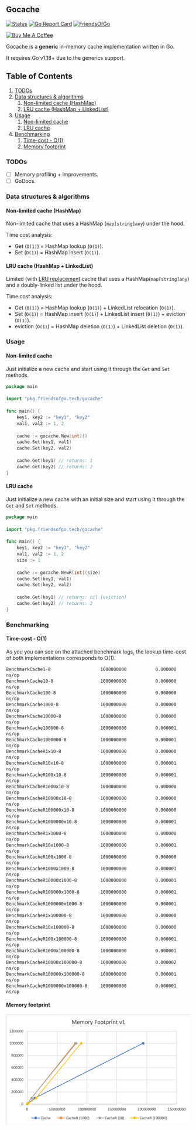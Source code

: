## Gocache

[![Status](https://github.com/friendsofgo/gocache/workflows/Build/badge.svg?branch=main&event=push)](https://github.com/friendsofgo/gocache/actions)
[![Go Report Card](https://goreportcard.com/badge/github.com/friendsofgo/gocache)](https://goreportcard.com/report/github.com/friendsofgo/gocache)
[![FriendsOfGo](https://img.shields.io/badge/powered%20by-Friends%20of%20Go-73D7E2.svg)](https://friendsofgo.tech)

<p>
<a href="https://www.buymeacoffee.com/friendsofgo" target="_blank"><img src="https://www.buymeacoffee.com/assets/img/custom_images/orange_img.png" alt="Buy Me A Coffee" style="height: auto !important;width: 100px !important;" ></a>
</p>

Gocache is a **generic** in-memory cache implementation written in Go.

It requires Go v1.18+ due to the generics support.

## Table of Contents

1. [TODOs](#todos)
1. [Data structures & algorithms](#data-structures--algorithms)
    1. [Non-limited cache (HashMap)](#non-limited-cache-hashmap)
    1. [LRU cache (HashMap + LinkedList)](#lru-cache-hashmap--linkedlist)
1. [Usage](#usage)
    1. [Non-limited cache](#non-limited-cache)
    1. [LRU cache](#lru-cache)
1. [Benchmarking](#benchmarking)
    1. [Time-cost - O(1)](#time-cost---o1)
    1. [Memory footprint](#memory-footprint)

### TODOs

- [ ] Memory profiling + improvements.
- [ ] GoDocs.

### Data structures & algorithms

#### Non-limited cache (HashMap)

Non-limited cache that uses a HashMap (`map[string]any`) under the hood.

Time cost analysis:

- Get (`O(1)`) = HashMap lookup (`O(1)`).
- Set (`O(1)`) = HashMap insert (`O(1)`).

#### LRU cache (HashMap + LinkedList)

Limited (with [LRU replacement](https://en.wikipedia.org/wiki/Cache_replacement_policies#Least_recently_used_(LRU))
cache that uses a HashMap(`map[string]any`) and a doubly-linked list under the hood.

Time cost analysis:

- Get (`O(1)`) = HashMap lookup (`O(1)`) + LinkedList relocation (`O(1)`).
- Set (`O(1)`) = HashMap insert (`O(1)`) + LinkedList insert (`O(1)`) + eviction (`O(1)`).
- eviction (`O(1)`) = HashMap deletion (`O(1)`) + LinkedList deletion (`O(1)`).

### Usage

#### Non-limited cache

Just initialize a new cache and start using it through the `Get` and `Set` methods.

```go
package main

import "pkg.friendsofgo.tech/gocache"

func main() {
	key1, key2 := "key1", "key2"
	val1, val2 := 1, 2

	cache := gocache.New[int]()
	cache.Set(key1, val1)
	cache.Set(key2, val2)

	cache.Get(key1) // returns: 1
	cache.Get(key2) // returns: 2
}
```

#### LRU cache

Just initialize a new cache with an initial size and start using it through the `Get` and `Set` methods.

```go
package main

import "pkg.friendsofgo.tech/gocache"

func main() {
	key1, key2 := "key1", "key2"
	val1, val2 := 1, 2
	size := 1

	cache := gocache.NewR[int](size)
	cache.Set(key1, val1)
	cache.Set(key2, val2)

	cache.Get(key1) // returns: nil (eviction)
	cache.Get(key2) // returns: 2
}
```

### Benchmarking

#### Time-cost - O(1)

As you you can see on the attached benchmark logs, the lookup time-cost of both implementations corresponds to O(1).

```
BenchmarkCache1-8                 	1000000000	         0.000000 ns/op
BenchmarkCache10-8                	1000000000	         0.000000 ns/op
BenchmarkCache100-8               	1000000000	         0.000000 ns/op
BenchmarkCache1000-8              	1000000000	         0.000000 ns/op
BenchmarkCache10000-8             	1000000000	         0.000000 ns/op
BenchmarkCache100000-8            	1000000000	         0.000001 ns/op
BenchmarkCache1000000-8           	1000000000	         0.000001 ns/op
BenchmarkCacheR1x10-8             	1000000000	         0.000000 ns/op
BenchmarkCacheR10x10-8            	1000000000	         0.000001 ns/op
BenchmarkCacheR100x10-8           	1000000000	         0.000001 ns/op
BenchmarkCacheR1000x10-8          	1000000000	         0.000000 ns/op
BenchmarkCacheR10000x10-8         	1000000000	         0.000000 ns/op
BenchmarkCacheR100000x10-8        	1000000000	         0.000000 ns/op
BenchmarkCacheR1000000x10-8       	1000000000	         0.000001 ns/op
BenchmarkCacheR1x1000-8           	1000000000	         0.000000 ns/op
BenchmarkCacheR10x1000-8          	1000000000	         0.000001 ns/op
BenchmarkCacheR100x1000-8         	1000000000	         0.000000 ns/op
BenchmarkCacheR1000x1000-8        	1000000000	         0.000001 ns/op
BenchmarkCacheR10000x1000-8       	1000000000	         0.000001 ns/op
BenchmarkCacheR100000x1000-8      	1000000000	         0.000001 ns/op
BenchmarkCacheR1000000x1000-8     	1000000000	         0.000001 ns/op
BenchmarkCacheR1x100000-8         	1000000000	         0.000000 ns/op
BenchmarkCacheR10x100000-8        	1000000000	         0.000000 ns/op
BenchmarkCacheR100x100000-8       	1000000000	         0.000001 ns/op
BenchmarkCacheR1000x100000-8      	1000000000	         0.000001 ns/op
BenchmarkCacheR10000x100000-8     	1000000000	         0.000002 ns/op
BenchmarkCacheR100000x100000-8    	1000000000	         0.000001 ns/op
BenchmarkCacheR1000000x100000-8   	1000000000	         0.000001 ns/op
```

#### Memory footprint

![memory-footprint](images/memory_footprint_v1.png)
